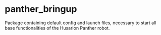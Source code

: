 # panther_bringup

Package containing default config and launch files, necessary to  start all base functionalities of the Husarion Panther robot.

